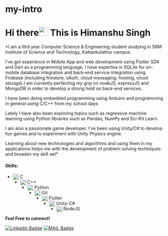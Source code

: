 # my-intro
# Hi there<img src="https://github.com/iamshubhamg/iamshubhamg/blob/master/Assests/Hi.gif" width="29px"> This is Himanshu Singh

*I am a IIIrd year Computer Science & Engineering student studying in SRM Institute of Science and Technology, Kattankulathur campus.

I've got experience in Mobile App and web development using Flutter SDK and Dart as a programming language, I have expertise in SQLite for on-mobile database integration and back-end service integration using Firebase (including firestore, oAuth, cloud messaging, hosting, cloud storage).I am currently perfecting my grip on nodeJS, expressJS and MongoDB in order to develop a strong hold on back-end services.

I have been doing embedded programming using Arduino and programming in general using C/C++ from my school days

Lately I have also been exploring topics such as regressive machine learning using Python libraries such as Pandas, NumPy and Sci-Kit Learn.

I am also a passionate game developer. I’ve been using Unity/C# to develop fun games and to experiment with Unity Physics engine.

Learning about new technologies and algorithms and using them in my applications helps me with the development of problem solving techniques and broaden my skill set*

#### Skills:
 * <img align="left" alt="C" width="20px" src="https://cdn.iconscout.com/icon/free/png-64/c-programming-569564.png" /> C 
 * <img align="left" alt="C++" width="20px" src="https://sdtimes.com/wp-content/uploads/2018/03/cpppp.png" /> C++
 * <img align="left" alt="Python" width="20px" src="https://cdn.iconscout.com/icon/free/png-64/python-14-569257.png" /> Python
 * <img align="left" alt="Git" width="20px" src="https://cdn.iconscout.com/icon/free/png-64/social-226-96741.png" /> Git
 * <img align="left" alt="Flutter" width="20px" src="https://cdn.iconscout.com/icon/free/png-128/flutter-2752187-2285004.png" /> Flutter
 * <img align="left" alt="Unity" width="20px" src="https://cdn.iconscout.com/icon/free/png-128/unity-2749374-2284764.png" /> Unity-C#
 * <img align="left" alt="Node" width="20px" src="https://cdn.iconscout.com/icon/free/png-128/node-2336954-1982835.png" /> NodeJS
 
 **Feel Free to connect!**


[![Linkedin Badge](https://img.shields.io/badge/-LinkedIn-blue?style=flat-square&logo=Linkedin&logoColor=white&link=https://www.linkedin.com/in/himanshu-singh-36bb721a2/)](https://www.linkedin.com/in/himanshu-singh-36bb721a2/)
[![MAIL Badge](https://img.shields.io/badge/-Gmail-c14438?style=flat-square&logo=Gmail&logoColor=white&link=mailto:himanshusingh335)](mailto:himanshusingh335@gmail.com)

